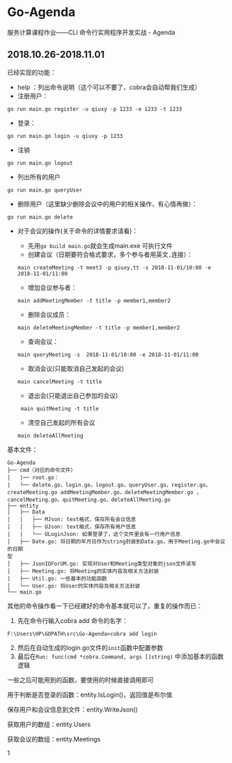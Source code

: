# Go-Agenda
服务计算课程作业——CLI 命令行实用程序开发实战 - Agenda

## 2018.10.26-2018.11.01

已经实现的功能：

- help ：列出命令说明（这个可以不要了，cobra会自动帮我们生成）
- 注册用户：

```
go run main.go register -u qiuxy -p 1233 -e 1233 -t 1233
```

* 登录：

```
go run main.go login -u qiuxy -p 1233
```

- 注销

```
go run main.go logout
```

* 列出所有的用户

```
go run main.go queryUser
```

* 删除用户（这里缺少删除会议中的用户的相关操作，有心情再做）：

```
go run main.go delete
```
+ 对于会议的操作(关于命令的详情要求请看)：
  + 先用`go build main.go`就会生成main.exe 可执行文件
  + 创建会议（日期要符合格式要求，多个参与者用英文`,`连接）：

  ```
  main createMeeting -t meet3 -p qiuxy,tt -s 2018-11-01/10:00 -e 2018-11-01/11:00
  ```
  + 增加会议参与者：

  ```
  main addMeetingMember -t title -p member1,member2
  ```
  + 删除会议成员：

  ```
  main deleteMeetingMember -t title -p member1,member2
  ```
  + 查询会议：
  ```
  main queryMeeting -s  2018-11-01/10:00 -e 2018-11-01/11:00
  ```
  + 取消会议(只能取消自己发起的会议)
  ```
  main cancelMeeting -t title
  ```
  + 退出会(只能退出自己参加的会议)
  ```
   main quitMeeting -t title
  ```
  + 清空自己发起的所有会议


  ```
  main deleteAllMeeting
  ```

基本文件：

```
Go-Agenda
├── cmd（对应的命令文件）
│   |── root.go：
|   └── delete.go，login.go，logout.go，queryUser.go，register.go，createMeeting.go addMeetingMember.go，deleteMeetingMember.go ，cancelMeeting.go，quitMeeting.go，deleteAllMeeting.go
├── entity
│   ├── Data
│   │   ├── MJson: text格式，保存所有会议信息
│   │   ├── UJson: text格式，保存所有用户信息
|   |   └── ULoginJson: 如果登录了，这个文件里会有一行用户信息
│   ├── Date.go: 将日期的年月日作为string封装到Data.go，用于Meeting.go中会议的日期
型
│   ├── JsonIOForUM.go: 实现对User和Meeting类型对象的json文件读写
│   ├── Meeting.go: 将Meeting的实体内容及相关方法封装
|	├── Util.go: 一些基本的功能函数
│   └── User.go: 将User的实体内容及相关方法封装
└── main.go
```

其他的命令操作看一下已经建好的命令基本就可以了，重复的操作而已：

1. 先在命令行输入cobra add 命令的名字：

```
F:\Users\HP\GOPATH\src\Go-Agenda>cobra add login
```

2. 然后在自动生成的login.go文件的`init`函数中配置参数
3. 最后在`Run: func(cmd *cobra.Command, args []string)` 中添加基本的函数逻辑

一些之后可能用到的函数，要使用的时候直接调用即可

用于判断是否登录的函数：entity.IsLogin()，返回值是布尔值

保存用户和会议信息到文件：entity.WriteJson()

获取用户的数组：entity.Users

获取会议的数组：entity.Meetings

1